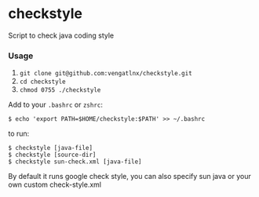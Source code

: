 # checkstyle
Script to check java coding style

### Usage
1. `git clone git@github.com:vengatlnx/checkstyle.git`
2. `cd checkstyle`
3. `chmod 0755 ./checkstyle`

Add to your `.bashrc` or `zshrc`:

`$ echo 'export PATH=$HOME/checkstyle:$PATH' >> ~/.bashrc`

to run:

```
$ checkstyle [java-file]
$ checkstyle [source-dir]
$ checkstyle sun-check.xml [java-file]
```
By default it runs google check style, you can also specify
sun java or your own custom check-style.xml

